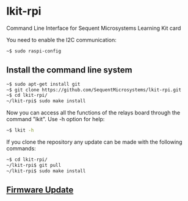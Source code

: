 # lkit-rpi
Command Line Interface for Sequent Microsystems Learning Kit card

You need to enable the I2C communication:
```bash
~$ sudo raspi-config
```
## Install the command line system

```bash
~$ sudo apt-get install git
~$ git clone https://github.com/SequentMicrosystems/lkit-rpi.git
~$ cd lkit-rpi/
~/lkit-rpi$ sudo make install
```

Now you can access all the functions of the relays board through the command "lkit". Use -h option for help:
```bash
~$ lkit -h
```

If you clone the repository any update can be made with the following commands:

```bash
~$ cd lkit-rpi/  
~/lkit-rpi$ git pull
~/lkit-rpi$ sudo make install
```  

## [Firmware Update](https://github.com/SequentMicrosystems/lkit-rpi/blob/main/update/README.md)
